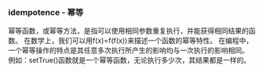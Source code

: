 ### idempotence - 幂等
幂等函数，或幂等方法，是指可以使用相同参数重复执行，并能获得相同结果的函数。
在数学上，我们可以用f(x)=f(f(x))来描述一个函数的幂等特性。
在编程中，一个幂等操作的特点是其任意多次执行所产生的影响均与一次执行的影响相同。
例如：setTrue()函数就是一个幂等函数，无论执行多少次，其结果都是一样的。